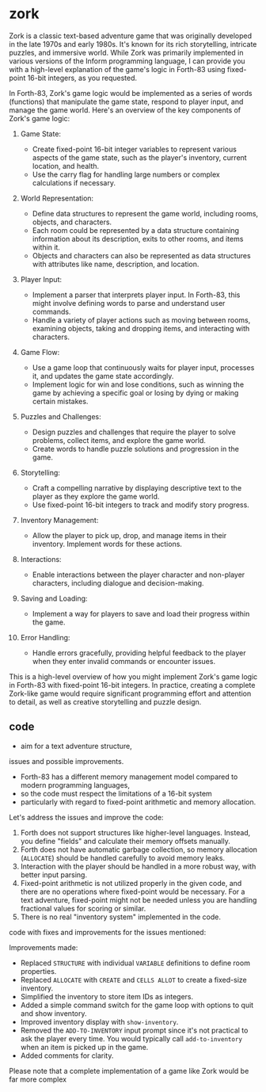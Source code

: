 # zork

Zork is a classic text-based adventure game that was originally developed in the late 1970s and early 1980s. It's known for its rich storytelling, intricate puzzles, and immersive world. While Zork was primarily implemented in various versions of the Inform programming language, I can provide you with a high-level explanation of the game's logic in Forth-83 using fixed-point 16-bit integers, as you requested.

In Forth-83, Zork's game logic would be implemented as a series of words (functions) that manipulate the game state, respond to player input, and manage the game world. Here's an overview of the key components of Zork's game logic:

1. Game State:
   - Create fixed-point 16-bit integer variables to represent various aspects of the game state, such as the player's inventory, current location, and health.
   - Use the carry flag for handling large numbers or complex calculations if necessary.

2. World Representation:
   - Define data structures to represent the game world, including rooms, objects, and characters.
   - Each room could be represented by a data structure containing information about its description, exits to other rooms, and items within it.
   - Objects and characters can also be represented as data structures with attributes like name, description, and location.

3. Player Input:
   - Implement a parser that interprets player input. In Forth-83, this might involve defining words to parse and understand user commands.
   - Handle a variety of player actions such as moving between rooms, examining objects, taking and dropping items, and interacting with characters.

4. Game Flow:
   - Use a game loop that continuously waits for player input, processes it, and updates the game state accordingly.
   - Implement logic for win and lose conditions, such as winning the game by achieving a specific goal or losing by dying or making certain mistakes.

5. Puzzles and Challenges:
   - Design puzzles and challenges that require the player to solve problems, collect items, and explore the game world.
   - Create words to handle puzzle solutions and progression in the game.

6. Storytelling:
   - Craft a compelling narrative by displaying descriptive text to the player as they explore the game world.
   - Use fixed-point 16-bit integers to track and modify story progress.

7. Inventory Management:
   - Allow the player to pick up, drop, and manage items in their inventory. Implement words for these actions.

8. Interactions:
   - Enable interactions between the player character and non-player characters, including dialogue and decision-making.

9. Saving and Loading:
   - Implement a way for players to save and load their progress within the game.

10. Error Handling:
    - Handle errors gracefully, providing helpful feedback to the player when they enter invalid commands or encounter issues.

This is a high-level overview of how you might implement Zork's game logic in Forth-83 with fixed-point 16-bit integers. In practice, creating a complete Zork-like game would require significant programming effort and attention to detail, as well as creative storytelling and puzzle design.


## code 
- aim for a text adventure structure,

issues and possible improvements.

- Forth-83 has a different memory management model compared to modern programming languages,
- so the code must respect the limitations of a 16-bit system
- particularly with regard to fixed-point arithmetic and memory allocation.

Let's address the issues and improve the code:

1. Forth does not support structures like higher-level languages. Instead, you define "fields" and calculate their memory offsets manually.
2. Forth does not have automatic garbage collection, so memory allocation (`ALLOCATE`) should be handled carefully to avoid memory leaks.
3. Interaction with the player should be handled in a more robust way, with better input parsing.
4. Fixed-point arithmetic is not utilized properly in the given code, and there are no operations where fixed-point would be necessary. For a text adventure, fixed-point might not be needed unless you are handling fractional values for scoring or similar.
5. There is no real "inventory system" implemented in the code.

code with fixes and improvements for the issues mentioned:


Improvements made:
- Replaced `STRUCTURE` with individual `VARIABLE` definitions to define room properties.
- Replaced `ALLOCATE` with `CREATE` and `CELLS ALLOT` to create a fixed-size inventory.
- Simplified the inventory to store item IDs as integers.
- Added a simple command switch for the game loop with options to quit and show inventory.
- Improved inventory display with `show-inventory`.
- Removed the `ADD-TO-INVENTORY` input prompt since it's not practical to ask the player every time. You would typically call `add-to-inventory` when an item is picked up in the game.
- Added comments for clarity.

Please note that a complete implementation of a game like Zork would be far more complex 

